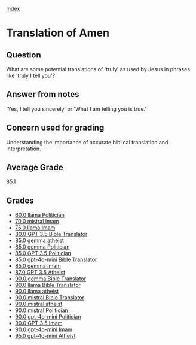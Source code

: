 
[Index](../index.md)
# Translation of Amen
## Question
What are some potential translations of 'truly' as used by Jesus in phrases like 'truly I tell you'?

## Answer from notes
'Yes, I tell you sincerely' or 'What I am telling you is true.'

## Concern used for grading
Understanding the importance of accurate biblical translation and interpretation.

## Average Grade
85.1

## Grades
 * [60.0 llama Politician](../answers/llama_Politician/Translation_of_Amen.md)
 * [70.0 mistral Imam](../answers/mistral_Imam/Translation_of_Amen.md)
 * [75.0 llama Imam](../answers/llama_Imam/Translation_of_Amen.md)
 * [80.0 GPT 3.5 Bible Translator](../answers/GPT_3.5_Bible_Translator/Translation_of_Amen.md)
 * [85.0 gemma atheist](../answers/gemma_atheist/Translation_of_Amen.md)
 * [85.0 gemma Politician](../answers/gemma_Politician/Translation_of_Amen.md)
 * [85.0 GPT 3.5 Politician](../answers/GPT_3.5_Politician/Translation_of_Amen.md)
 * [85.0 gpt-4o-mini Bible Translator](../answers/gpt-4o-mini_Bible_Translator/Translation_of_Amen.md)
 * [85.0 gemma Imam](../answers/gemma_Imam/Translation_of_Amen.md)
 * [87.0 GPT 3.5 Atheist](../answers/GPT_3.5_Atheist/Translation_of_Amen.md)
 * [90.0 gemma Bible Translator](../answers/gemma_Bible_Translator/Translation_of_Amen.md)
 * [90.0 llama Bible Translator](../answers/llama_Bible_Translator/Translation_of_Amen.md)
 * [90.0 llama atheist](../answers/llama_atheist/Translation_of_Amen.md)
 * [90.0 mistral Bible Translator](../answers/mistral_Bible_Translator/Translation_of_Amen.md)
 * [90.0 mistral atheist](../answers/mistral_atheist/Translation_of_Amen.md)
 * [90.0 mistral Politician](../answers/mistral_Politician/Translation_of_Amen.md)
 * [90.0 gpt-4o-mini Politician](../answers/gpt-4o-mini_Politician/Translation_of_Amen.md)
 * [90.0 GPT 3.5 Imam](../answers/GPT_3.5_Imam/Translation_of_Amen.md)
 * [90.0 gpt-4o-mini Imam](../answers/gpt-4o-mini_Imam/Translation_of_Amen.md)
 * [95.0 gpt-4o-mini Atheist](../answers/gpt-4o-mini_Atheist/Translation_of_Amen.md)
